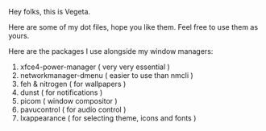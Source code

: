 Hey folks, this is Vegeta. 

Here are some of my dot files, hope you like them. Feel free to use them as yours.

Here are the packages I use alongside my window managers:

1. xfce4-power-manager ( very very essential )
2. networkmanager-dmenu ( easier to use than nmcli )
3. feh & nitrogen ( for wallpapers )
4. dunst ( for notifications )
5. picom ( window compositor )
6. pavucontrol ( for audio control )
7. lxappearance ( for selecting theme, icons and fonts )
